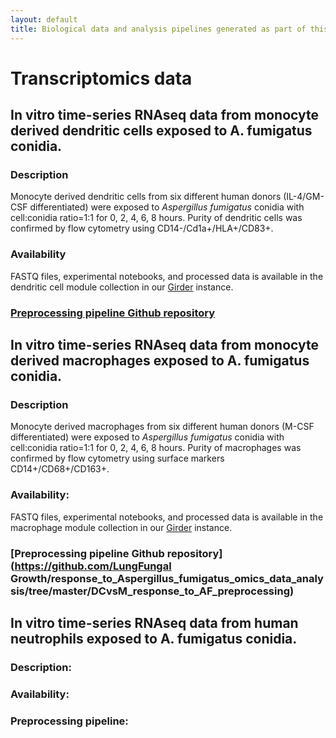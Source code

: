 ```yaml
---
layout: default
title: Biological data and analysis pipelines generated as part of this project.
---
```



# Transcriptomics data

## __In vitro__ time-series RNAseq data from monocyte derived dendritic cells exposed to A. fumigatus conidia.
### Description
Monocyte derived dendritic cells from six different human donors (IL-4/GM-CSF differentiated) were exposed to _Aspergillus fumigatus_ conidia with cell:conidia ratio=1:1 for 0, 2, 4, 6, 8 hours. Purity of dendritic cells was confirmed by flow cytometry using CD14-/Cd1a+/HLA+/CD83+.  

### Availability
FASTQ files, experimental notebooks, and processed data is available in the dendritic cell module collection in our [Girder](https://data.computational-biology.org/) instance. 

### [Preprocessing pipeline Github repository](https://github.com/LungFungalGrowth/response_to_Aspergillus_fumigatus_omics_data_analysis/tree/master/DCvsM_response_to_AF_preprocessing)

## __In vitro__ time-series RNAseq data from  monocyte derived macrophages exposed to A. fumigatus conidia.
### Description
Monocyte derived macrophages from six different human donors (M-CSF differentiated) were exposed to _Aspergillus fumigatus_ conidia with cell:conidia ratio=1:1 for 0, 2, 4, 6, 8 hours. Purity of macrophages was confirmed by flow cytometry using surface markers CD14+/CD68+/CD163+.
### Availability:
FASTQ files, experimental notebooks, and processed data is available in the macrophage module collection in our [Girder](https://data.computational-biology.org/) instance.
### [Preprocessing pipeline Github repository](https://github.com/LungFungal    Growth/response_to_Aspergillus_fumigatus_omics_data_analysis/tree/master/DCvsM_response_to_AF_preprocessing)

## __In vitro__ time-series RNAseq data from human neutrophils exposed to A. fumigatus conidia.
### Description:
### Availability:
### Preprocessing pipeline:




